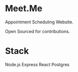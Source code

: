 # Meet.Me
Appointment Scheduling Website. 

Open Sourced for contributions.

# Stack 
Node.js
Express
React
Postgres
